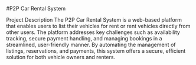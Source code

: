 #P2P Car Rental System

Project Description
The P2P Car Rental System is a web-based platform that enables users to list their vehicles for rent or rent vehicles directly from other users. The platform addresses key challenges such as availability tracking, secure payment handling, and managing bookings in a streamlined, user-friendly manner. By automating the management of listings, reservations, and payments, this system offers a secure, efficient solution for both vehicle owners and renters.
